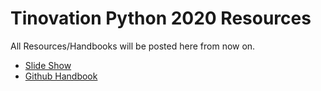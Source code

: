 # Tinovation Python 2020 Resources

All Resources/Handbooks will be posted here from now on.

 - [Slide Show](https://docs.google.com/presentation/d/1szAqHKIETI8VQkvauPcH9NvUvv6-qsHOI2vzrekGCN0/edit?ts=5f760908#slide=id.ga1f1ae27fa_0_17)
 - [Github Handbook](https://docs.google.com/document/d/1G4Hyc4HevLQwTgaXcMecY6CW-5brVU8DIIUT71-Oqp4/edit?usp=sharing)
 
